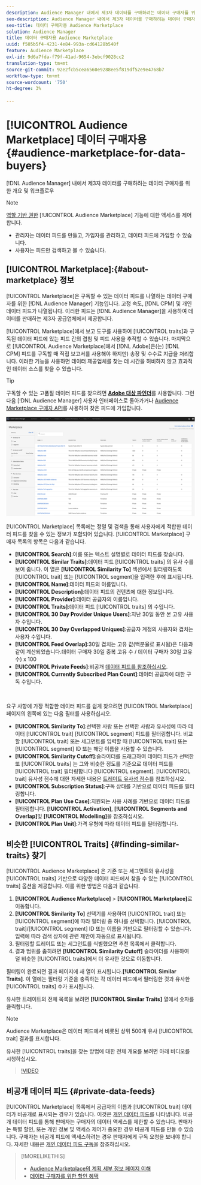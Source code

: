 ```yaml
---
description: Audience Manager 내에서 제3자 데이터를 구매하려는 데이터 구매자를 위한 개요 및 워크플로우
seo-description: Audience Manager 내에서 제3자 데이터를 구매하려는 데이터 구매자를 위한 개요 및 워크플로우
seo-title: 데이터 구매자용 Audience Marketplace
solution: Audience Manager
title: 데이터 구매자용 Audience Marketplace
uuid: f505b5f4-4231-4e84-993a-cd64128b540f
feature: Audience Marketplace
exl-id: 9d6a7fda-f79f-41ad-9654-3ebcf9028cc2
translation-type: tm+mt
source-git-commit: 92e2fcb5cea6560e9288ee5f819df52e9e4768b7
workflow-type: tm+mt
source-wordcount: '750'
ht-degree: 3%

---
```


# [!UICONTROL Audience Marketplace] 데이터 구매자용  {#audience-marketplace-for-data-buyers}

[!DNL Audience Manager] 내에서 제3자 데이터를 구매하려는 데이터 구매자를 위한 개요 및 워크플로우

>[!NOTE]
>[역할 기반 권한](../../../reporting/reports-dashboard.md) [!UICONTROL Audience Marketplace] 기능에 대한 액세스를 제어합니다.
>
>* 관리자는 데이터 피드를 만들고, 가입자를 관리하고, 데이터 피드에 가입할 수 있습니다.
>* 사용자는 피드만 검색하고 볼 수 있습니다.


## [!UICONTROL Marketplace]:{#about-marketplace} 정보

[!UICONTROL Marketplace]은 구독할 수 있는 데이터 피드를 나열하는 데이터 구매자를 위한 [!DNL Audience Manager] 기능입니다. 고정 속도, [!DNL CPM] 및 개인 데이터 피드가 나열됩니다. 이러한 피드는 [!DNL Audience Manager]을 사용하여 데이터를 판매하는 제3자 공급업체에서 제공합니다.

[!UICONTROL Marketplace]에서 보고 도구를 사용하여 [!UICONTROL traits]과 구독된 데이터 피드에 있는 피드 간의 겹침 및 피드 사용을 추적할 수 있습니다. 마지막으로 [!UICONTROL Audience Marketplace]에서 [!DNL Adobe]은(는) [!DNL CPM] 피드를 구독할 때 직접 보고서를 사용해야 하지만) 송장 및 수수료 지급을 처리합니다. 이러한 기능을 사용하면 데이터 제공업체를 찾는 데 시간을 허비하지 않고 효과적인 데이터 소스를 찾을 수 있습니다.

>[!TIP]
>
>구독할 수 있는 고품질 데이터 피드를 찾으려면 **[Adobe 대상 파인더](https://www.adobe-audience-finder.com/)**&#x200B;를 사용합니다. 그런 다음 [!DNL Audience Manager] 사용자 인터페이스로 돌아가거나 [Audience Marketplace 구매자 API](https://bank.demdex.com/portal/swagger/index.html#/Audience_Marketplace_Buyer_API)를 사용하여 찾은 피드에 가입합니다.

![buyer-marketplace-overview](assets/buyer-marketplace-overview.png)

[!UICONTROL Marketplace] 목록에는 정렬 및 검색을 통해 사용자에게 적합한 데이터 피드를 찾을 수 있는 정보가 포함되어 있습니다. [!UICONTROL Marketplace] 구매자 목록의 항목은 다음과 같습니다.

* **[!UICONTROL Search]**:이름 또는 텍스트 설명별로 데이터 피드를 찾습니다.
* **[!UICONTROL Similar Traits]**:데이터 피드 [!UICONTROL traits] 의 유사 수를 보여 줍니다. 이 열은 **[!UICONTROL Similarity To]** 섹션에서 필터링하도록 [!UICONTROL trait] 또는 [!UICONTROL segment]을 입력한 후에 표시됩니다.
* **[!UICONTROL Name]**:데이터 피드의 이름입니다.
* **[!UICONTROL Description]**:데이터 피드의 컨텐츠에 대한 정보입니다.
* **[!UICONTROL Provider]**:데이터 공급자의 이름입니다.
* **[!UICONTROL Traits]**:데이터 피드 [!UICONTROL traits] 의 수입니다.
* **[!UICONTROL 30 Day Provider Unique Users]**:지난 30일 동안 본 고유 사용자 수입니다.
* **[!UICONTROL 30 Day Overlapped Uniques]**:공급자 계정의 사용자와 겹치는 사용자 수입니다.
* **[!UICONTROL Feed Overlap]**:30일 겹치는 고유 값(백분율로 표시됨)은 다음과 같이 계산되었습니다.데이터 구매자 30일 중복 고유 수 / 데이터 구매자 30일 고유 수) x 100
* **[!UICONTROL Private Feeds]**:비공개  [데이터 피드를 참조하십시오](../../../features/audience-marketplace/marketplace-private-feeds.md).
* **[!UICONTROL Currently Subscribed Plan Count]**:데이터 공급자에 대한 구독 수입니다.

 

요구 사항에 가장 적합한 데이터 피드를 쉽게 찾으려면 [!UICONTROL Marketplace] 페이지의 왼쪽에 있는 다음 필터를 사용하십시오.

* **[!UICONTROL Similarity To]**:선택한 사람 또는 선택한 사람과 유사성에 따라 데이터  [!UICONTROL trait]  [!UICONTROL segment] 피드를 필터링합니다. 비교할 [!UICONTROL trait] 또는 세그먼트를 입력할 때 [!UICONTROL trait] 또는 [!UICONTROL segment] ID 또는 해당 이름을 사용할 수 있습니다.
* **[!UICONTROL Similarity Cutoff]**:슬라이더를 드래그하여 데이터 피드가 선택한 또 [!UICONTROL traits] 는 그와 비슷한 정도를 기준으로 데이터 피드를  [!UICONTROL trait] 필터링합니다 [!UICONTROL segment]. [!UICONTROL trait] 유사성 점수에 대한 자세한 내용은 [트레이트 유사성 점수](../../segments/trait-recommendations.md#trait-similarity-score)를 참조하십시오.
* **[!UICONTROL Subscription Status]**:구독 상태를 기반으로 데이터 피드를 필터링합니다.
* **[!UICONTROL Plan Use Case]**:지원되는 사용 사례를 기반으로 데이터 피드를 필터링합니다. **[!UICONTROL Activation]**,  **[!UICONTROL Segments and Overlap]**&#x200B;및  **[!UICONTROL Modelling]**&#x200B;을 참조하십시오.
* **[!UICONTROL Plan Unit]**:가격 유형에 따라 데이터 피드를 필터링합니다.

## 비슷한 [!UICONTROL Traits] {#finding-similar-traits} 찾기

[!UICONTROL Audience Marketplace] 은 기존 또는 세그먼트와 유사성을  [!UICONTROL traits] 기반으로 다양한 데이터 피드에서 찾을 수 있는  [!UICONTROL traits] 옵션을 제공합니다. 이를 위한 방법은 다음과 같습니다.

1. **[!UICONTROL Audience Marketplace]** > **[!UICONTROL Marketplace]**&#x200B;로 이동합니다.
2. **[!UICONTROL Similarity To]** 선택기를 사용하여 [!UICONTROL trait] 또는 [!UICONTROL segment]에 따라 필터링 중 하나를 선택합니다. [!UICONTROL trait]/[!UICONTROL segment] ID 또는 이름을 기반으로 필터링할 수 있습니다. 입력에 따라 검색 상자에 관련 제안이 자동으로 표시됩니다.
3. 필터링할 트레이트 또는 세그먼트를 식별했으면 추천 목록에서 클릭합니다.
4. 결과 범위를 좁히려면 **[!UICONTROL Similarity Cutoff]** 슬라이더를 사용하여 덜 비슷한 [!UICONTROL traits]에서 더 유사한 것으로 이동합니다.

필터링이 완료되면 결과 페이지에 새 열이 표시됩니다.**[!UICONTROL Similar Traits]**. 이 열에는 필터링 기준을 충족하는 각 데이터 피드에서 필터링한 것과 유사한 [!UICONTROL traits] 수가 표시됩니다.

유사한 트레이트의 전체 목록을 보려면 **[!UICONTROL Similar Traits]** 열에서 숫자를 클릭합니다.

>[!NOTE]
>
> Audience Marketplace은 데이터 피드에서 비롯된 상위 500개 유사 [!UICONTROL trait] 결과를 표시합니다.

유사한 [!UICONTROL traits]을 찾는 방법에 대한 전체 개요를 보려면 아래 비디오를 시청하십시오.

>[!VIDEO](https://video.tv.adobe.com/v/29370/)

## 비공개 데이터 피드 {#private-data-feeds}

[!UICONTROL Marketplace] 목록에서 공급자의 이름과 [!UICONTROL trait] 데이터가 비공개로 표시되는 경우가 있습니다. 이것은 [개인 데이터 피드](../../../features/audience-marketplace/marketplace-private-feeds.md)를 나타냅니다. 비공개 데이터 피드를 통해 판매자는 구매자의 데이터 액세스를 제한할 수 있습니다. 판매자는 특별 할인, 또는 개인 정보 및 액세스 제어가 중요한 경우 비공개 피드를 만들 수 있습니다. 구매자는 비공개 피드에 액세스하려는 경우 판매자에게 구독 요청을 보내야 합니다. 자세한 내용은 [개인 데이터 피드 구독](../../../features/audience-marketplace/marketplace-data-buyers/marketplace-manage-subscriptions.md#subscript-private-data-feed)을 참조하십시오.

>[!MORELIKETHIS]
>
>* [Audience Marketplace의 계획 세부 정보 페이지 이해](../../../features/audience-marketplace/marketplace-data-buyers/marketplace-manage-subscriptions.md#marketplace-buyer-details)
>* [데이터 구매자를 위한 할인 혜택](../../../features/audience-marketplace/marketplace-data-buyers/marketplace-manage-subscriptions.md#buyer-discount)

